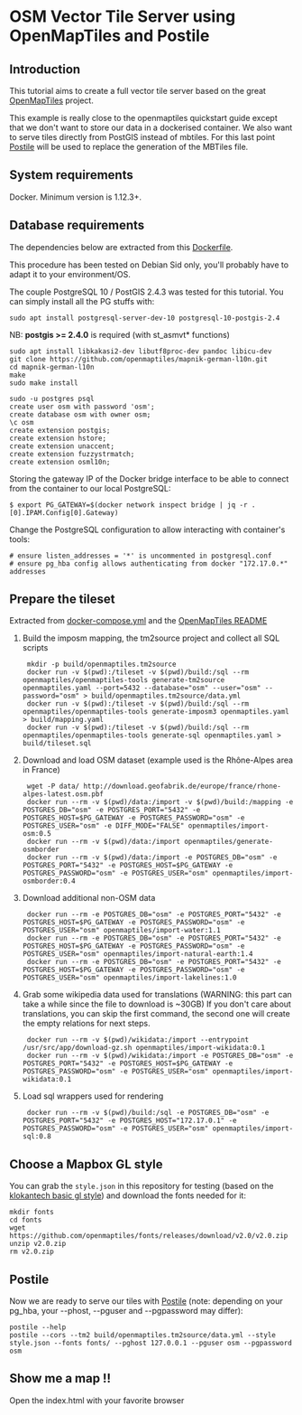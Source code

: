 # OSM Vector Tile Server using OpenMapTiles and Postile

## Introduction

This tutorial aims to create a full vector tile server based on the great 
[OpenMapTiles](https://github.com/openmaptiles/openmaptiles) project.

This example is really close to the openmaptiles quickstart guide except that we don't want 
to store our data in a dockerised container. We also want to serve tiles directly 
from PostGIS instead of mbtiles. For this last point [Postile](https://github.com/oslandia/postile)
will be used to replace the generation of the MBTiles file.

## System requirements 

Docker. Minimum version is 1.12.3+.

## Database requirements

The dependencies below are extracted from this [Dockerfile](https://github.com/openmaptiles/postgis/blob/master/Dockerfile).

This procedure has been tested on Debian Sid only, you'll probably have to adapt it to your environment/OS. 

The couple PostgreSQL 10 / PostGIS 2.4.3 was tested for this tutorial.
You can simply install all the PG stuffs with: 

    sudo apt install postgresql-server-dev-10 postgresql-10-postgis-2.4

NB: **postgis >= 2.4.0** is required (with st_asmvt* functions)
    
    sudo apt install libkakasi2-dev libutf8proc-dev pandoc libicu-dev
    git clone https://github.com/openmaptiles/mapnik-german-l10n.git
    cd mapnik-german-l10n 
    make
    sudo make install

    sudo -u postgres psql 
    create user osm with password 'osm';
    create database osm with owner osm;
    \c osm 
    create extension postgis;
    create extension hstore;
    create extension unaccent;
    create extension fuzzystrmatch;
    create extension osml10n;

Storing the gateway IP of the Docker bridge interface to be able to connect from the container to our local PostgreSQL:

    $ export PG_GATEWAY=$(docker network inspect bridge | jq -r .[0].IPAM.Config[0].Gateway)

Change the PostgreSQL configuration to allow interacting with container's tools:

    # ensure listen_addresses = '*' is uncommented in postgresql.conf
    # ensure pg_hba config allows authenticating from docker "172.17.0.*" addresses 

## Prepare the tileset

Extracted from [docker-compose.yml](https://github.com/openmaptiles/openmaptiles/blob/master/docker-compose.yml) 
and the [OpenMapTiles README](https://github.com/openmaptiles/openmaptiles) 

1. Build the imposm mapping, the tm2source project and collect all SQL scripts

        mkdir -p build/openmaptiles.tm2source
        docker run -v $(pwd):/tileset -v $(pwd)/build:/sql --rm openmaptiles/openmaptiles-tools generate-tm2source openmaptiles.yaml --port=5432 --database="osm" --user="osm" --password="osm" > build/openmaptiles.tm2source/data.yml
        docker run -v $(pwd):/tileset -v $(pwd)/build:/sql --rm openmaptiles/openmaptiles-tools generate-imposm3 openmaptiles.yaml > build/mapping.yaml
        docker run -v $(pwd):/tileset -v $(pwd)/build:/sql --rm openmaptiles/openmaptiles-tools generate-sql openmaptiles.yaml > build/tileset.sql

2. Download and load OSM dataset (example used is the Rhône-Alpes area in France)
   
        wget -P data/ http://download.geofabrik.de/europe/france/rhone-alpes-latest.osm.pbf
        docker run --rm -v $(pwd)/data:/import -v $(pwd)/build:/mapping -e POSTGRES_DB="osm" -e POSTGRES_PORT="5432" -e POSTGRES_HOST=$PG_GATEWAY -e POSTGRES_PASSWORD="osm" -e POSTGRES_USER="osm" -e DIFF_MODE="FALSE" openmaptiles/import-osm:0.5
        docker run --rm -v $(pwd)/data:/import openmaptiles/generate-osmborder
        docker run --rm -v $(pwd)/data:/import -e POSTGRES_DB="osm" -e POSTGRES_PORT="5432" -e POSTGRES_HOST=$PG_GATEWAY -e POSTGRES_PASSWORD="osm" -e POSTGRES_USER="osm" openmaptiles/import-osmborder:0.4

3. Download additional non-OSM data

        docker run --rm -e POSTGRES_DB="osm" -e POSTGRES_PORT="5432" -e POSTGRES_HOST=$PG_GATEWAY -e POSTGRES_PASSWORD="osm" -e POSTGRES_USER="osm" openmaptiles/import-water:1.1
        docker run --rm -e POSTGRES_DB="osm" -e POSTGRES_PORT="5432" -e POSTGRES_HOST=$PG_GATEWAY -e POSTGRES_PASSWORD="osm" -e POSTGRES_USER="osm" openmaptiles/import-natural-earth:1.4
        docker run --rm -e POSTGRES_DB="osm" -e POSTGRES_PORT="5432" -e POSTGRES_HOST=$PG_GATEWAY -e POSTGRES_PASSWORD="osm" -e POSTGRES_USER="osm" openmaptiles/import-lakelines:1.0

4. Grab some wikipedia data used for translations (WARNING: this part can take a while since the file to download is ~30GB)
   If you don't care about translations, you can skip the first command, the second one will create the empty relations for next steps.

        docker run --rm -v $(pwd)/wikidata:/import --entrypoint /usr/src/app/download-gz.sh openmaptiles/import-wikidata:0.1
        docker run --rm -v $(pwd)/wikidata:/import -e POSTGRES_DB="osm" -e POSTGRES_PORT="5432" -e POSTGRES_HOST=$PG_GATEWAY -e POSTGRES_PASSWORD="osm" -e POSTGRES_USER="osm" openmaptiles/import-wikidata:0.1

5. Load sql wrappers used for rendering
   
        docker run --rm -v $(pwd)/build:/sql -e POSTGRES_DB="osm" -e POSTGRES_PORT="5432" -e POSTGRES_HOST="172.17.0.1" -e POSTGRES_PASSWORD="osm" -e POSTGRES_USER="osm" openmaptiles/import-sql:0.8

## Choose a Mapbox GL style

You can grab the `style.json` in this repository for testing 
(based on the [klokantech basic gl style](https://github.com/openmaptiles/klokantech-basic-gl-style))
and download the fonts needed for it:
```
mkdir fonts 
cd fonts 
wget https://github.com/openmaptiles/fonts/releases/download/v2.0/v2.0.zip
unzip v2.0.zip
rm v2.0.zip
```

## Postile

Now we are ready to serve our tiles with [Postile](https://github.com/oslandia/postile) (note: depending on your pg_hba, your --phost, --pguser and --pgpassword may differ):

    postile --help
    postile --cors --tm2 build/openmaptiles.tm2source/data.yml --style style.json --fonts fonts/ --pghost 127.0.0.1 --pguser osm --pgpassword osm

## Show me a map !!

Open the index.html with your favorite browser
